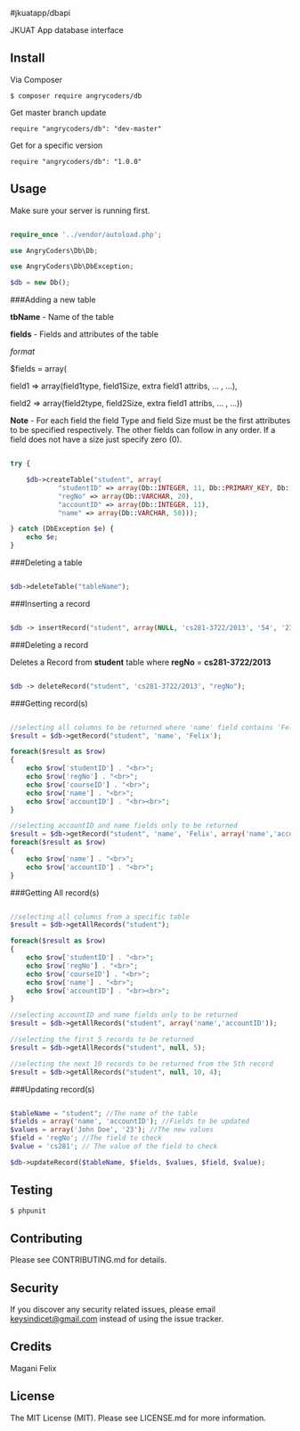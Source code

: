#jkuatapp/dbapi

JKUAT App database interface

## Install

Via Composer

```
$ composer require angrycoders/db
```

Get master branch update

```
require "angrycoders/db": "dev-master"
```

Get for a specific version

```
require "angrycoders/db": "1.0.0"
```

## Usage
Make sure your server is running first.

```php

require_once '../vendor/autoload.php';

use AngryCoders\Db\Db;

use AngryCoders\Db\DbException;

$db = new Db();

```

###Adding a new table

**tbName** - Name of the table

**fields** - Fields and attributes of the table

*format*

 $fields = array(
 
 field1 => array(field1type, field1Size, extra field1 attribs, ... , ...),
 
 field2 => array(field2type, field2Size, extra field1 attribs, ... , ...))


**Note** - For each field the field Type and field Size must be the first attributes to be specified respectively. The other fields can
follow in any order. If a field does not have a size just specify zero (0).

```php

try {

    $db->createTable("student", array(
            "studentID" => array(Db::INTEGER, 11, Db::PRIMARY_KEY, Db::AUTO_INCREMENT),
            "regNo" => array(Db::VARCHAR, 20),
            "accountID" => array(Db::INTEGER, 11),
            "name" => array(Db::VARCHAR, 50)));

} catch (DbException $e) {
    echo $e;
}

```

###Deleting a table

```php

$db->deleteTable("tableName");

```

###Inserting a record

```php

$db -> insertRecord("student", array(NULL, 'cs281-3722/2013', '54', '23', 'Magani Felix'));

```

###Deleting a record

Deletes a Record from **student** table where **regNo** = **cs281-3722/2013**

```php

$db -> deleteRecord("student", 'cs281-3722/2013', "regNo");

```

###Getting record(s)

```php

//selecting all columns to be returned where 'name' field contains 'Felix'
$result = $db->getRecord("student", 'name', 'Felix');

foreach($result as $row)
{
    echo $row['studentID'] . "<br>";
    echo $row['regNo'] . "<br>";
    echo $row['courseID'] . "<br>";
    echo $row['name'] . "<br>";
    echo $row['accountID'] . "<br><br>";
}

//selecting accountID and name fields only to be returned
$result = $db->getRecord("student", 'name', 'Felix', array('name','accountID'));
foreach($result as $row)
{
    echo $row['name'] . "<br>";
    echo $row['accountID'] . "<br>";
}

```

###Getting All record(s)

```php

//selecting all columns from a specific table
$result = $db->getAllRecords("student");

foreach($result as $row)
{
    echo $row['studentID'] . "<br>";
    echo $row['regNo'] . "<br>";
    echo $row['courseID'] . "<br>";
    echo $row['name'] . "<br>";
    echo $row['accountID'] . "<br><br>";
}

//selecting accountID and name fields only to be returned
$result = $db->getAllRecords("student", array('name','accountID'));

//selecting the first 5 records to be returned
$result = $db->getAllRecords("student", null, 5);

//selecting the next 10 records to be returned from the 5th record
$result = $db->getAllRecords("student", null, 10, 4);

```

###Updating record(s)

```php

$tableName = "student"; //The name of the table
$fields = array('name', 'accountID'); //Fields to be updated
$values = array('John Doe', '23'); //The new values
$field = 'regNo'; //The field to check
$value = 'cs281'; // The value of the field to check

$db->updateRecord($tableName, $fields, $values, $field, $value);

```

## Testing

``` bash
$ phpunit
```

## Contributing

Please see CONTRIBUTING.md for details.

## Security

If you discover any security related issues, please email keysindicet@gmail.com instead of using the issue tracker.

## Credits

Magani Felix


## License

The MIT License (MIT). Please see LICENSE.md for more information.
